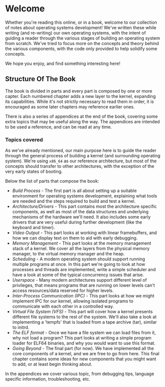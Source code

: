 # Welcome

Whether you're reading this online, or in a book, welcome to our collection of notes about operating systems development! We've written these while writing (and re-writing) our own operating systems, with the intent of guiding a reader through the various stages of building an operating system from scratch. We've tried to focus more on the concepts and theory behind the various components, with the code only provided to help solidify some concepts.

We hope you enjoy, and find something interesting here!

## Structure Of The Book

The book is divided in parts and every part is composed by one or more capter. Each numbered chapter adds a new layer to the kernel, expanding its capabilities. While it's not strictly necessary to read them in order, it is encouraged as some later chapters may reference earlier ones.

There is also a series of appendices at the end of the book, covering some extra topics that may be useful along the way. The appendices are intended to be used a reference, and can be read at any time. 

### Topics covered

As we've already mentioned, our main purpose here is to guide the reader through the general process of building a kernel (and surrounding operating system). We're using `x86_64` as our reference architecture, but most of the concepts should transfer to other architectures, with the exception of the very early states of booting.

Below the list of parts that compose the book: 

* *Build Process* - The first part is all about setting up a suitable environment for operating systems development, explaining what tools are needed and the steps required to build and test a kernel.
* *Architecture/Drivers* - This part contains most the architecture specific components, as well as most of the data structures and underlying mechanisms of the hardware we'll need. It also includes some early drivers that are very useful during further development (like the keyboard and timer).
* *Video Output* - This part looks at working with linear framebuffers, and how we can display text on them to aid with early debugging.
* *Memory Management* - This part looks at the memory management stack of a kernel. We cover all the layers from the physical memory manager, to the virtual memory manager and the heap.
* *Scheduling* - A modern operating system should support running multiple programs at once. In this part we're going to look at how processes and threads are implemented, write a simple scheduler and have a look at some of the typical concurrency issues that arise. 
* *Userspace* - Many modern architectures support different level of privileges, that means programs that are running on lower levels can't access resources/data reserved for higher levels.
* *Inter-Process Communication (IPC)* - This part looks at how we might implement IPC for our kernel, allowing isolated programs to communicate with each other in a controlled way. 
* *Virtual File System (VFS)* - This part will cover how a kernel presents different file systems to the rest of the system. We'll also take a look at implementing a 'tempfs' that is loaded from a tape archive (tar), similar to initrd. 
* *The ELF format* - Once we have a file system we can load files from it, why not load a program? This part looks at writing a simple program loader for ELF64 binaries, and why you would want to use this format.
* *Going Beyond* - The final part (for now). We have implemented all the core components of a kernel, and we are free to go from here. This final chapter contains some ideas for new components that you might want to add, or at least begin thinking about.

In the appendices we cover various topic, from debugging tips, language specific information, troubleshooting, etc.
